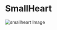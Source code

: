 # SmallHeart

![smallheart Image](https://cdn.jsdelivr.net/gh/ZhiJingHub/ZhiJingHub.github.io@ca30d8030f6866bf0666034efba25d0067762f6d/smallheart/photo/smallheart.png)
